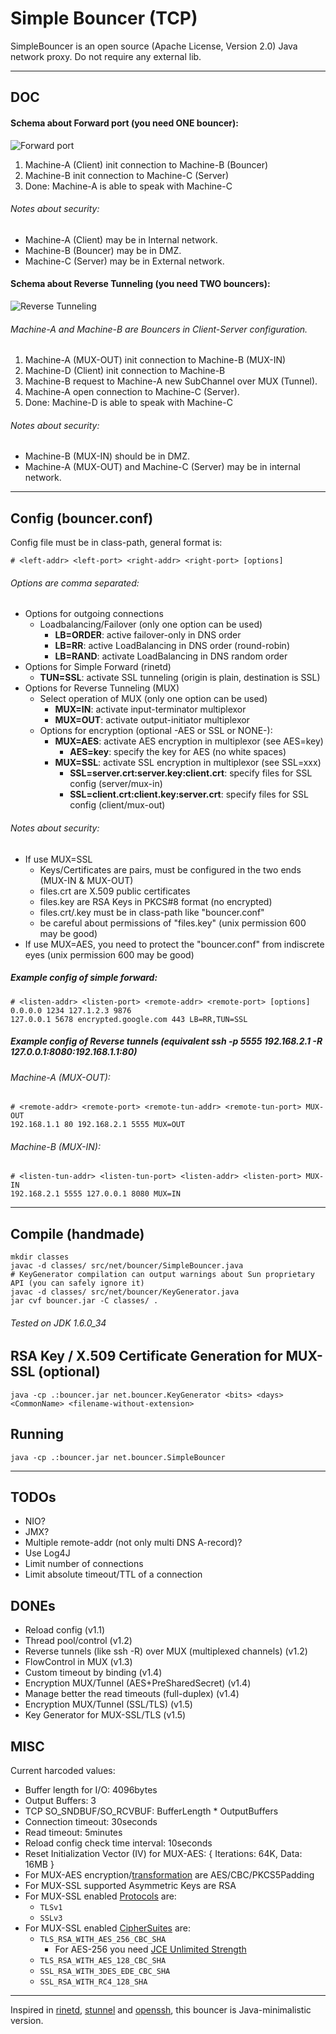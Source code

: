 # Simple Bouncer (TCP)

SimpleBouncer is an open source (Apache License, Version 2.0) Java network proxy. Do not require any external lib.

---

## DOC

#### Schema about Forward port (you need ONE bouncer):
    
![Forward port](https://raw.github.com/ggrandes/bouncer/master/doc/forward_port.png "Forward port")

1. Machine-A (Client) init connection to Machine-B (Bouncer)
2. Machine-B init connection to Machine-C (Server)
3. Done: Machine-A is able to speak with Machine-C

###### Notes about security:

* Machine-A (Client) may be in Internal network.
* Machine-B (Bouncer) may be in DMZ.
* Machine-C (Server) may be in External network.

#### Schema about Reverse Tunneling (you need TWO bouncers):
    
![Reverse Tunneling](https://raw.github.com/ggrandes/bouncer/master/doc/reverse_tunneling.png "Reverse Tunneling")

###### Machine-A and Machine-B are Bouncers in Client-Server configuration.

1. Machine-A (MUX-OUT) init connection to Machine-B (MUX-IN)
2. Machine-D (Client) init connection to Machine-B
3. Machine-B request to Machine-A new SubChannel over MUX (Tunnel).
4. Machine-A open connection to Machine-C (Server).
5. Done: Machine-D is able to speak with Machine-C

###### Notes about security:

* Machine-B (MUX-IN) should be in DMZ.
* Machine-A (MUX-OUT) and Machine-C (Server) may be in internal network.

---

## Config (bouncer.conf)
Config file must be in class-path, general format is:

    # <left-addr> <left-port> <right-addr> <right-port> [options]

###### Options are comma separated:

* Options for outgoing connections
    * Loadbalancing/Failover (only one option can be used)
        * **LB=ORDER**: active failover-only in DNS order
        * **LB=RR**: active LoadBalancing in DNS order (round-robin)
        * **LB=RAND**: activate LoadBalancing in DNS random order
* Options for Simple Forward (rinetd)
    * **TUN=SSL**: activate SSL tunneling (origin is plain, destination is SSL)
* Options for Reverse Tunneling (MUX)
    * Select operation of MUX (only one option can be used)
        * **MUX=IN**: activate input-terminator multiplexor
        * **MUX=OUT**: activate output-initiator multiplexor
    * Options for encryption (optional -AES or SSL or NONE-):
        * **MUX=AES**: activate AES encryption in multiplexor (see AES=key)
            * **AES=key**: specify the key for AES (no white spaces)
        * **MUX=SSL**: activate SSL encryption in multiplexor (see SSL=xxx)
            * **SSL=server.crt:server.key:client.crt**: specify files for SSL config (server/mux-in)
            * **SSL=client.crt:client.key:server.crt**: specify files for SSL config (client/mux-out)

###### Notes about security:

* If use MUX=SSL
    * Keys/Certificates are pairs, must be configured in the two ends (MUX-IN & MUX-OUT)
    * files.crt are X.509 public certificates
    * files.key are RSA Keys in PKCS#8 format (no encrypted)
    * files.crt/.key must be in class-path like "bouncer.conf"
    * be careful about permissions of "files.key" (unix permission 600 may be good)
* If use MUX=AES, you need to protect the "bouncer.conf" from indiscrete eyes (unix permission 600 may be good)

##### Example config of simple forward:

    # <listen-addr> <listen-port> <remote-addr> <remote-port> [options]
    0.0.0.0 1234 127.1.2.3 9876
    127.0.0.1 5678 encrypted.google.com 443 LB=RR,TUN=SSL
    
##### Example config of Reverse tunnels (equivalent ssh -p 5555 192.168.2.1 -R 127.0.0.1:8080:192.168.1.1:80)

###### Machine-A (MUX-OUT):

    # <remote-addr> <remote-port> <remote-tun-addr> <remote-tun-port> MUX-OUT
    192.168.1.1 80 192.168.2.1 5555 MUX=OUT

###### Machine-B (MUX-IN):
 
    # <listen-tun-addr> <listen-tun-port> <listen-addr> <listen-port> MUX-IN
    192.168.2.1 5555 127.0.0.1 8080 MUX=IN
 
---

## Compile (handmade)

    mkdir classes
    javac -d classes/ src/net/bouncer/SimpleBouncer.java
    # KeyGenerator compilation can output warnings about Sun proprietary API (you can safely ignore it)
    javac -d classes/ src/net/bouncer/KeyGenerator.java
    jar cvf bouncer.jar -C classes/ .

###### Tested on JDK 1.6.0_34

## RSA Key / X.509 Certificate Generation for MUX-SSL (optional)

    java -cp .:bouncer.jar net.bouncer.KeyGenerator <bits> <days> <CommonName> <filename-without-extension>

## Running

    java -cp .:bouncer.jar net.bouncer.SimpleBouncer

---

## TODOs

* NIO?
* JMX?
* Multiple remote-addr (not only multi DNS A-record)?
* Use Log4J
* Limit number of connections
* Limit absolute timeout/TTL of a connection

## DONEs

* Reload config (v1.1)
* Thread pool/control (v1.2)
* Reverse tunnels (like ssh -R) over MUX (multiplexed channels) (v1.2)
* FlowControl in MUX (v1.3)
* Custom timeout by binding (v1.4)
* Encryption MUX/Tunnel (AES+PreSharedSecret) (v1.4)
* Manage better the read timeouts (full-duplex) (v1.4)
* Encryption MUX/Tunnel (SSL/TLS) (v1.5)
* Key Generator for MUX-SSL/TLS (v1.5)

## MISC
Current harcoded values:

* Buffer length for I/O: 4096bytes
* Output Buffers: 3
* TCP SO_SNDBUF/SO_RCVBUF: BufferLength * OutputBuffers 
* Connection timeout: 30seconds
* Read timeout: 5minutes
* Reload config check time interval: 10seconds
* Reset Initialization Vector (IV) for MUX-AES: { Iterations: 64K, Data: 16MB }
* For MUX-AES encryption/[transformation](http://docs.oracle.com/javase/6/docs/technotes/guides/security/SunProviders.html#SunJCEProvider) are AES/CBC/PKCS5Padding
* For MUX-SSL supported Asymmetric Keys are RSA
* For MUX-SSL enabled [Protocols](http://docs.oracle.com/javase/6/docs/technotes/guides/security/SunProviders.html#SunJSSEProvider) are:
    * `TLSv1`
    * `SSLv3`
* For MUX-SSL enabled [CipherSuites](http://docs.oracle.com/javase/6/docs/technotes/guides/security/SunProviders.html#SunJSSEProvider) are:
    * `TLS_RSA_WITH_AES_256_CBC_SHA`
        * For AES-256 you need [JCE Unlimited Strength](http://www.oracle.com/technetwork/java/javase/downloads/jce-6-download-429243.html) 
    * `TLS_RSA_WITH_AES_128_CBC_SHA`
    * `SSL_RSA_WITH_3DES_EDE_CBC_SHA`
    * `SSL_RSA_WITH_RC4_128_SHA`


---
Inspired in [rinetd](http://www.boutell.com/rinetd/), [stunnel](https://www.stunnel.org/static/stunnel.html) and [openssh](http://www.openssh.org/), this bouncer is Java-minimalistic version.
